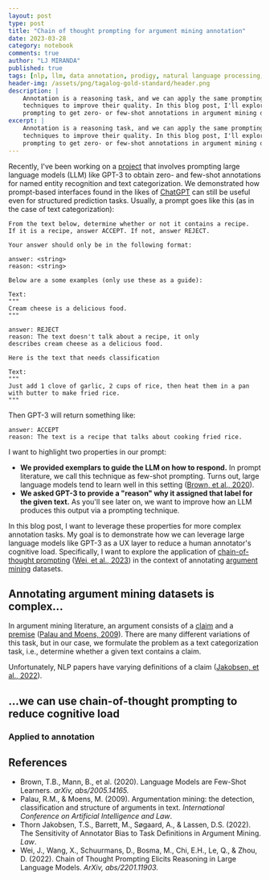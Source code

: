 ```yaml
---
layout: post
type: post
title: "Chain of thought prompting for argument mining annotation"
date: 2023-03-28
category: notebook
comments: true
author: "LJ MIRANDA"
published: true
tags: [nlp, llm, data annotation, prodigy, natural language processing, chatgpt, gpt-j, gpt-3]
header-img: /assets/png/tagalog-gold-standard/header.png
description: |
    Annotation is a reasoning task, and we can apply the same prompting
    techniques to improve their quality. In this blog post, I'll explore how we can use chain-of-thought
    prompting to get zero- or few-shot annotations in argument mining datasets.
excerpt: |
    Annotation is a reasoning task, and we can apply the same prompting
    techniques to improve their quality. In this blog post, I'll explore how we can use chain-of-thought
    prompting to get zero- or few-shot annotations in argument mining datasets.
---
```


<span class="firstcharacter">R</span>ecently, I've been working on a
[project](https://github.com/explosion/prodigy-openai-recipes/) that involves
prompting large language models (LLM) like GPT-3 to obtain zero- and few-shot
annotations for named entity recognition and text categorization. We
demonstrated how prompt-based interfaces found in the likes of
[ChatGPT](https://openai.com/blog/chatgpt/) can still be useful even for
structured prediction tasks. Usually, a prompt goes like this (as in the case of
text categorization):

```
From the text below, determine whether or not it contains a recipe. 
If it is a recipe, answer ACCEPT. If not, answer REJECT.

Your answer should only be in the following format:

answer: <string>
reason: <string>

Below are a some examples (only use these as a guide):

Text:
"""
Cream cheese is a delicious food.
"""

answer: REJECT
reason: The text doesn't talk about a recipe, it only 
describes cream cheese as a delicious food.

Here is the text that needs classification

Text:
"""
Just add 1 clove of garlic, 2 cups of rice, then heat them in a pan
with butter to make fried rice.
"""
```

Then GPT-3 will return something like:

```
answer: ACCEPT
reason: The text is a recipe that talks about cooking fried rice.
```

I want to highlight two properties in our prompt:
- **We provided exemplars to guide the LLM on how to respond.** In prompt
literature, we call this technique as few-shot prompting. Turns out, large
language models tend to learn well in this setting ([Brown, et al.,
2020](#brown2020fewshot)). 
- **We asked GPT-3 to provide a "reason" why it assigned that label for the
given text.** As you'll see later on, we want to improve how an LLM produces 
this output via a prompting technique.

In this blog post, I want to leverage these properties for more complex
annotation tasks. My goal is to demonstrate how we can leverage large language
models like GPT-3 as a UX layer to reduce a human annotator's cognitive load.
Specifically, I want to explore the application of <u>chain-of-thought
prompting</u> ([Wei, et al., 2023](#wei2023chain)) in the context of annotating
<u>argument mining</u> datasets.



## Annotating argument mining datasets is complex... 

In argument mining literature, an argument consists of a <u>claim</u>
and a <u>premise</u> ([Palau and Moens, 2009](#palau2009argument)). There are
many different variations of this task<!-- cite lit review -->, but in our
case, we formulate the problem as a text categorization task, i.e.,
determine whether a given text contains a claim.


Unfortunately, NLP papers have varying definitions of a claim ([Jakobsen, et
al., 2022](jakobsen2022sensitivity)).

<!-- 

give examples from different papers 
...this makes annotating it so complex...
(maybe talk about inter-annotator agreement in some argument mining datasets)

the big idea is to help annotators reduce cognitive load by
adding a UI-suggestions layer to their annotations


RISKS: it's also possible that the LLM can influence the results.
-->


<!-- 

there are different definitions of a claim
that's why they have different annotation guidelines
can we leverage these guidelines to obtain few-shot annotations from an LLM?


why is it complex?
- varying definitions
- implicit and explicit claims?
- can introduce bias? not sure how to talk about this one

-->



## ...we can use chain-of-thought prompting to reduce cognitive load 

<!-- give quick background of the paper -->

### Applied to annotation


<!-- this is where you get creative -->





<!--
Chain-of-thought prompting, background info
-->


<!--
Chain-of-thought prompting applied to annotation
-->


<!--
Experiments?
-->


<!-- from few-shot to chain of thought -->

<!--
Few-shot vs. chain of thought (table)
- types of examples


HCI
- annotation disagreement? look for RRL here
- ...

-->

## References

- <a id="brown2020fewshot">Brown, T.B., Mann, B., et al.</a> (2020). Language
Models are Few-Shot Learners.
*arXiv, abs/2005.14165.*
- <a id="palau2009argument">Palau, R.M., & Moens, M.</a> (2009). Argumentation
mining: the detection, classification and structure of arguments in text.
*International Conference on Artificial Intelligence and Law*.
- <a id="jakobsen2022sensitivity">Thorn Jakobsen, T.S., Barrett, M., Søgaard,
A., & Lassen, D.S.</a> (2022). The Sensitivity of Annotator Bias to Task
Definitions in Argument Mining. *Law*.
- <a id="wang2023chain">Wei, J., Wang, X., Schuurmans, D., Bosma, M., Chi, E.H.,
Le, Q., & Zhou, D.</a> (2022). Chain of Thought Prompting Elicits Reasoning in
Large Language Models. *ArXiv, abs/2201.11903.*